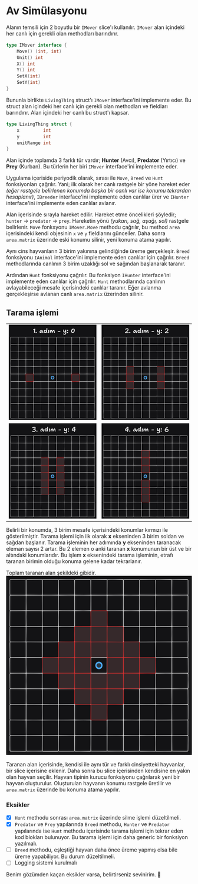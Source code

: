 # Av Simülasyonu
Alanın temsili için 2 boyutlu bir `IMover` slice'ı kullanılır. `IMover` alan içindeki her canlı için gerekli olan methodları barındırır. 

```go
type IMover interface {
	Move() (int, int)
	Unit() int
	X() int
	Y() int
	SetX(int)
	SetY(int)
}
```

Bununla birlikte `LivingThing` struct'ı `IMover` interface'ini implemente eder. Bu struct alan içindeki her canlı için gerekli olan methodları ve fieldları barındırır. Alan içindeki her canlı bu struct'ı kapsar.

```go
type LivingThing struct {
	x         int
	y         int
	unitRange int
}
```

Alan içinde toplamda 3 farklı tür vardır; __Hunter__ (Avcı), __Predator__ (Yırtıcı) ve __Prey__ (Kurban). Bu türlerin her biri `IMover` interface'ini implemente eder.

Uygulama içeriside periyodik olarak, sırası ile `Move`, `Breed` ve `Hunt` fonksiyonları çağrılır. Yani; ilk olarak her canlı rastgele bir yöne hareket eder _(eğer rastgele belirlenen konumda başka bir canlı var ise konumu tekrardan hesaplanır)_, `IBreeder` interface'ini implemente eden canlılar ürer ve `IHunter` interface'ini implemente eden canlılar avlanır. 

Alan içerisinde sırayla hareket edilir. Hareket etme öncelikleri şöyledir; `hunter` -> `predator` -> `prey`. Hareketin yönü _(yukarı, sağ, aşağı, sol)_ rastgele belirlenir. `Move` fonksyonu  `IMover.Move` methodu çağrılır, bu method `area` içerisindeki kendi objesinin `x` ve `y` fieldlarını günceller. Daha sonra `area.matrix` üzerinde eski konumu silinir, yeni konuma atama yapılır.

Aynı cins hayvanların 3 birim yakınına gelindiğinde üreme gerçekleşir. `Breed` fonksiyonu `IAnimal` interface'ini implemente eden canlılar için çağrılır. `Breed` methodlarında canlının 3 birim uzaklığı sol ve sağından başlanarak taranır.

Ardından `Hunt` fonksiyonu çağrılır. Bu fonksiyon `IHunter` interface'ini implemente eden canlılar için çağrılır. `Hunt` methodlarında canlının avlayabileceği mesafe içerisindeki canlılar taranır. Eğer avlanma gerçekleşirse avlanan canlı `area.matrix` üzerinden silinir.

## Tarama işlemi

|  |  |
|---|---|
| ![1. adım](./assets/1.png) | ![2. adım](./assets/2.png) |
| ![3. adım](./assets/3.png) | ![2. adım](./assets/4.png) |

Belirli bir konumda, 3 birim mesafe içerisindeki konumlar kırmızı ile gösterilmiştir. Tarama işlemi için ilk olarak __x__ ekseninden 3 birim soldan ve sağdan başlanır. Tarama işleminin her adımında __y__ ekseninden taranacak eleman sayısı 2 artar. Bu 2 elemen o anki taranan __x__ konumunun bir üst ve bir altındaki konumlarıdır. Bu işlem __x__ eksenindeki tarama işleminin, etrafı taranan birimin olduğu konuma gelene kadar tekrarlanır.  

Toplam taranan alan şekildeki gibidir.
![tarama sonucu](./assets/result.png)

Taranan alan içerisinde, kendisi ile aynı tür ve farklı cinsiyetteki hayvanlar, bir slice içerisine eklenir. Daha sonra bu slice içerisinden kendisine en yakın olan hayvan seçilir. Hayvan tipinin kurucu fonksiyonu çağrılarak yeni bir hayvan oluşturulur. Oluşturulan hayvanın konumu rastgele üretilir ve `area.matrix` üzerinde bu konuma atama yapılır.


### Eksikler
- [x] `Hunt` methodu sonrası `area.matrix` üzerinde silme işlemi düzeltilmeli.
- [x] `Predator` ve `Prey` yapılarında `Breed` methodu, `Hunter` ve `Predator` yapılarında ise  `Hunt` methodu içerisinde tarama işlemi için tekrar eden kod blokları bulunuyor. Bu tarama işlemi için daha generic bir fonksiyon yazılmalı.
- [ ] `Breed` methodu, eşleştiği hayvan daha önce üreme yapmış olsa bile üreme yapabiliyor. Bu durum düzeltilmeli.
- [ ] Logging sistemi kurulmalı

Benim gözümden kaçan eksikler varsa, belirtirseniz sevinirim. 🙏
